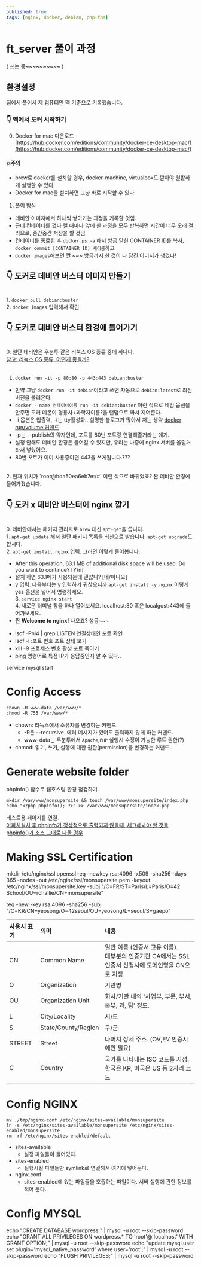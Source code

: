 ```yaml
---
published: true
tags: [nginx, docker, debian, php-fpm]
---
```


# ft_server 풀이 과정
( 쓰는 중~~~~~~~~~~ )

## 환경설정
집에서 풀어서 제 컴퓨터인 맥 기준으로 기록했습니다.

### 👇 맥에서 도커 시작하기

0. Docker for mac 다운로드
[https://hub.docker.com/editions/community/docker-ce-desktop-mac/](https://hub.docker.com/editions/community/docker-ce-desktop-mac/)
#### 💥주의
* brew로 docker를 설치할 경우, docker-machine, virtualbox도 깔아야 원활하게 실행할 수 있다.
* Docker for mac을 설치하면 그냥 바로 시작할 수 있다.

1. 풀이 방식
* 데비안 이미지에서 하나씩 쌓아가는 과정을 기록할 것임.
* 근데 컨테이너를 껐다 켤 때마다 앞에 한 과정을 모두 반복하면 시간이 너무 오래 걸리므로, 중간중간 저장을 할 것임
* 컨테이너를 종료한 후 `docker ps -a` 해서 방금 닫힌 CONTAINER ID를 복사, `docker commit [CONTAINER ID] 새이름`하고
* `docker images`해보면 짠 ~~~ 방금까지 한 것이 다 담긴 이미지가 생겼다!

## 👇 도커로 데비안 버스터 이미지 만들기

<br>1. `docker pull debian:buster` 
<br>2. `docker images` 입력해서 확인.

## 👇 도커로 데비안 버스터 환경에 들어가기

<br>0. 일단 데비안은 우분투 같은 리눅스 OS 종류 중에 하나다.
<br>[참고: 리눅스 OS 종류, 어떤게 좋을까?](https://secretpoten.tistory.com/31)
<br>
<br>
1. `docker run -it -p 80:80 -p 443:443 debian:buster`
  - 만약 그냥 `docker run -it debian`이라고 쓰면 자동으로 `debian:latest`로 최신 버전을 불러온다.
  - `docker --name 컨테이너이름 run -it debian:buster` 이런 식으로 네임 옵션을 안주면 도커 데몬이 형용사+과학자이름?을 랜덤으로 짜서 지어준다.
  - -i 옵션은 입출력, -t는 tty활성화.. 설명한 블로그가 많아서 저는 생략 [docker run/volume 커맨드](https://tinkerbellbass.tistory.com/47)
  - -p는 --publish의 약자인데, 포트를 80번 포트랑 연결해줄거라는 얘기.
  - 설정 안해도 데비안 환경은 들어갈 수 있지만, 우리는 나중에 nginx 서버를 올릴거라서 넣었어요.
  - 80번 포트가 이미 사용중이면 443을 쓰게됩니다.???
<br>
2. 현재 위치가 `root@bda50ea6eb7e:/#` 이런 식으로 바뀌었죠? 짠 데비안 환경에 들어가졌습니다.

## 👇 도커 x 데비안 버스터에 nginx 깔기

<br>0. 데비안에서는 패키지 관리자로 `brew` 대신 `apt-get`을 씁니다.
<br>1. `apt-get update` 해서 일단 패키지 목록을 최신으로 받습니다. `apt-get upgrade`도 합시다.
<br>2. `apt-get install nginx` 입력. 그러면 이렇게 물어봅니다.
  - After this operation, 63.1 MB of additional disk space will be used. Do you want to continue? [Y/n]
  - 설치 하면 63.1메가 사용되는데 괜찮니? [네/아니오]
  - y 입력. 다음부터는 y 입력하기 귀찮으니까 `apt-get install -y nginx` 이렇게 yes 옵션을 넣어서 명령하세요.
<br>3. `service nginx start`
<br>4. 새로운 터미널 창을 하나 열어보세요. localhost:80 혹은 localgost:443에 들어가보세요.
   - 짠 **Welcome to nginx!** 나오죠? 성공~~~


   
   
* lsof -Pni4 | grep LISTEN 연결상태인 포트 확인
* lsof -i :포트 번호 포트 상태 보기
* kill -9 프로세스 번호 활성 포트 죽이기
* ping 명령어로 특정 IP가 응답중인지 알 수 있다..
   
   
   
   


service mysql start

# Config Access
~~~
chown -R www-data /var/www/*
chmod -R 755 /var/www/*
~~~
* chown: 리눅스에서 소유자를 변경하는 커맨드.
  - -R은 --recursive. 에러 메시지가 있어도 출력하지 않게 하는 커맨드.
  - www-data는 우분투에서 `Apache`,`PHP` 실행시 수정이 가능한 루트 권한(?)
* chmod: 읽기, 쓰기, 실행에 대한 권한(permission)을 변경하는 커맨드.


# Generate website folder
phpinfo() 함수로 웹호스팅 환경 점검하기
~~~
mkdir /var/www/monsupersite && touch /var/www/monsupersite/index.php
echo "<?php phpinfo(); ?>" >> /var/www/monsupersite/index.php
~~~
테스트용 페이지를 연결.<br>
[아파치설치 후 phpinfo가 정상적으로 출력되지 않을때, 체크해봐야 할 것들](https://idchowto.com/?p=16772)<br>
[phpinfo()가 소스 그대로 나올 경우](https://medium.com/sjk5766/phpinfo-%EA%B0%80-%EC%86%8C%EC%8A%A4-%EA%B7%B8%EB%8C%80%EB%A1%9C-%EB%82%98%EC%98%AC-%EA%B2%BD%EC%9A%B0-f8993576adc5)


# Making SSL Certification
mkdir /etc/nginx/ssl
openssl req -newkey rsa:4096 -x509 -sha256 -days 365 -nodes -out /etc/nginx/ssl/monsupersite.pem -keyout /etc/nginx/ssl/monsupersite.key -subj "/C=FR/ST=Paris/L=Paris/O=42 School/OU=rchallie/CN=monsupersite"

req -new -key
rsa:4096
-sha256
-subj "/C=KR/CN=yeosong/O=42seoul/OU=yeosong/L=seoul/S=gaepo"

| 사용시 표기 | 의미 | 내용 |
|:---|:---|:---|
| CN | Common Name | 일반 이름 (인증서 고유 이름).<br>대부분의 인증기관 CA에서는 SSL인증서 신청시에 도메인명을 CN으로 지정.|
| O | Organization | 기관명 |
| OU | Organization Unit | 회사/기관 내의 '사업부, 부문, 부서, 본부, 과, 팀' 정도. |
| L | City/Locality | 시/도 |
| S | State/County/Region | 구/군 |
| STREET | Street | 나머지 상세 주소. (OV,EV 인증시에만 필요) |
| C | Country | 국가를 나타내는 ISO 코드를 지정. 한국은 KR, 미국은 US 등 2자리 코드 |

# Config NGINX
~~~
mv ./tmp/nginx-conf /etc/nginx/sites-available/monsupersite
ln -s /etc/nginx/sites-available/monsupersite /etc/nginx/sites-enabled/monsupersite
rm -rf /etc/nginx/sites-enabled/default
~~~
* sites-available
    - 설정 파일들이 들어있다.
* sites-enabled
    - 실행시킬 파일들만 symlink로 연결해서 여기에 넣어둔다.
* nginx.conf
    - sites-enabled에 있는 파일들을 호출하는 파일이다. 서버 실행에 관한 정보를 적어 둔다..

# Config MYSQL
echo "CREATE DATABASE wordpress;" | mysql -u root --skip-password
echo "GRANT ALL PRIVILEGES ON wordpress.* TO 'root'@'localhost' WITH GRANT OPTION;" | mysql -u root --skip-password
echo "update mysql.user set plugin='mysql_native_password' where user='root';" | mysql -u root --skip-password
echo "FLUSH PRIVILEGES;" | mysql -u root --skip-password


   
   
   
   
   
   
   
   
   
   
   
   
   
   
   
